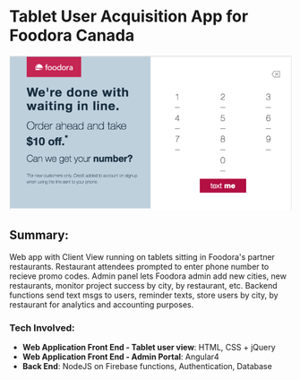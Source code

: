 # Tablet User Acquisition App for Foodora Canada

![alt text](/img/readmeImg1.png?raw=true "Dashboard")



## Summary:
Web app with Client View running on tablets sitting in Foodora's partner restaurants. Restaurant attendees prompted to enter phone number to recieve promo codes. 
Admin panel lets Foodora admin add new cities, new restaurants, monitor project success by city, by restaurant, etc. Backend functions send text msgs to users, reminder texts, store users by city, by restaurant for analytics and accounting purposes.

### Tech Involved: 
* **Web Application Front End - Tablet user view**: HTML, CSS + jQuery
* **Web Application Front End - Admin Portal**: Angular4
* **Back End**: NodeJS on Firebase functions, Authentication, Database
